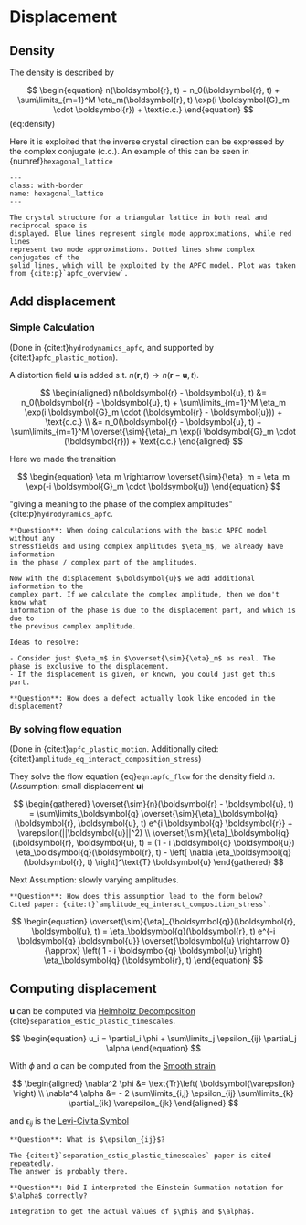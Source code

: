 # Displacement

## Density

The density is described by

$$
\begin{equation}
    n(\boldsymbol{r}, t) = n_0(\boldsymbol{r}, t) +
    \sum\limits_{m=1}^M
    \eta_m(\boldsymbol{r}, t)
    \exp(i \boldsymbol{G}_m \cdot \boldsymbol{r}) + \text{c.c.}
\end{equation}
$$ (eq:density)

Here it is exploited that the inverse crystal direction can be expressed
by the complex conjugate (c.c.). An example of this can be seen in
{numref}`hexagonal_lattice`

```{figure} images/hexagonal_lattice.png
---
class: with-border
name: hexagonal_lattice
---

The crystal structure for a triangular lattice in both real and reciprocal space is
displayed. Blue lines represent single mode approximations, while red lines
represent two mode approximations. Dotted lines show complex conjugates of the
solid lines, which will be exploited by the APFC model. Plot was taken
from {cite:p}`apfc_overview`.
```

## Add displacement

### Simple Calculation

(Done in {cite:t}`hydrodynamics_apfc`, and supported by {cite:t}`apfc_plastic_motion`).

A distortion field $\boldsymbol{u}$ is added s.t.
$n(\boldsymbol{r}, t) \rightarrow n(\boldsymbol{r} - \boldsymbol{u}, t)$.

$$
\begin{aligned}
    n(\boldsymbol{r} - \boldsymbol{u}, t) &=
        n_0(\boldsymbol{r} - \boldsymbol{u}, t) +
        \sum\limits_{m=1}^M \eta_m
        \exp(i \boldsymbol{G}_m \cdot (\boldsymbol{r} - \boldsymbol{u}))
        + \text{c.c.} \\
    &= n_0(\boldsymbol{r} - \boldsymbol{u}, t) +
        \sum\limits_{m=1}^M \overset{\sim}{\eta}_m
        \exp(i \boldsymbol{G}_m \cdot (\boldsymbol{r}))
        + \text{c.c.}
\end{aligned}
$$

Here we made the transition

$$
\begin{equation}
    \eta_m \rightarrow \overset{\sim}{\eta}_m =
        \eta_m \exp(-i \boldsymbol{G}_m \cdot \boldsymbol{u})
\end{equation}
$$

"giving a meaning to the phase of the complex amplitudes" {cite:p}`hydrodynamics_apfc`.

```{todo}
**Question**: When doing calculations with the basic APFC model without any
stressfields and using complex amplitudes $\eta_m$, we already have information
in the phase / complex part of the amplitudes.

Now with the displacement $\boldsymbol{u}$ we add additional information to the
complex part. If we calculate the complex amplitude, then we don't know what
information of the phase is due to the displacement part, and which is due to
the previous complex amplitude.

Ideas to resolve:

- Consider just $\eta_m$ in $\overset{\sim}{\eta}_m$ as real. The phase is exclusive to the displacement.
- If the displacement is given, or known, you could just get this part.
```

```{todo}
**Question**: How does a defect actually look like encoded in the displacement?
```

### By solving flow equation

(Done in {cite:t}`apfc_plastic_motion`. Additionally cited: {cite:t}`amplitude_eq_interact_composition_stress`)

They solve the flow equation {eq}`eqn:apfc_flow` for the density field $n$. <br>
(Assumption: small displacement $\boldsymbol{u}$)

$$
\begin{gathered}
    \overset{\sim}{n}(\boldsymbol{r} - \boldsymbol{u}, t) =
        \sum\limits_\boldsymbol{q}
        \overset{\sim}{\eta}_\boldsymbol{q}(\boldsymbol{r}, \boldsymbol{u}, t)
        e^{i \boldsymbol{q} \boldsymbol{r}} + \varepsilon(||\boldsymbol{u}||^2) \\
    \overset{\sim}{\eta}_\boldsymbol{q}(\boldsymbol{r}, \boldsymbol{u}, t) =
        (1 - i \boldsymbol{q} \boldsymbol{u}) \eta_\boldsymbol{q}(\boldsymbol{r}, t)
        - \left[ \nabla \eta_\boldsymbol{q}(\boldsymbol{r}, t) \right]^\text{T}
        \boldsymbol{u}
\end{gathered}
$$

Next Assumption: slowly varying amplitudes.

```{todo}
**Question**: How does this assumption lead to the form below?
Cited paper: {cite:t}`amplitude_eq_interact_composition_stress`.
```

$$
\begin{equation}
    \overset{\sim}{\eta}_{\boldsymbol{q}}(\boldsymbol{r}, \boldsymbol{u}, t) =
        \eta_\boldsymbol{q}(\boldsymbol{r}, t)
        e^{-i \boldsymbol{q} \boldsymbol{u}}
    \overset{\boldsymbol{u} \rightarrow 0}{\approx}
        \left( 1 - i \boldsymbol{q} \boldsymbol{u} \right)
        \eta_\boldsymbol{q} (\boldsymbol{r}, t)
\end{equation}
$$

## Computing displacement

$\boldsymbol{u}$ can be computed via [Helmholtz Decomposition](helmholtz_decomposition)
{cite}`separation_estic_plastic_timescales`.

$$
\begin{equation}
    u_i = \partial_i \phi + \sum\limits_j \epsilon_{ij} \partial_j \alpha
\end{equation}
$$

With $\phi$ and $\alpha$ can be computed from the [Smooth strain](smooth_strain)

$$
\begin{aligned}
    \nabla^2 \phi &= \text{Tr}\left( \boldsymbol{\varepsilon} \right) \\
    \nabla^4 \alpha &= - 2
        \sum\limits_{i,j} \epsilon_{ij}
        \sum\limits_{k} \partial_{ik} \varepsilon_{jk}
\end{aligned}
$$

and $\epsilon_{ij}$ is the [Levi-Civita Symbol](levi_civita_symbol)

```{todo}
**Question**: What is $\epsilon_{ij}$?

The {cite:t}`separation_estic_plastic_timescales` paper is cited repeatedly.
The answer is probably there.
```

```{todo}
**Question**: Did I interpreted the Einstein Summation notation for
$\alpha$ correctly?
```

```{todo}
Integration to get the actual values of $\phi$ and $\alpha$.
```
